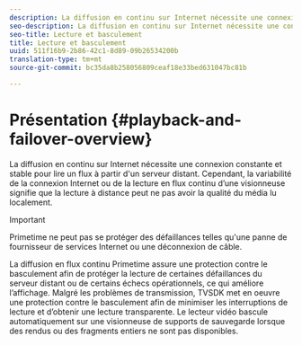 ```yaml
---
description: La diffusion en continu sur Internet nécessite une connexion constante et stable pour lire un flux à partir d'un serveur distant. Cependant, la variabilité de la connexion Internet ou de la lecture en flux continu d’une visionneuse signifie que la lecture à distance peut ne pas avoir la qualité du média lu localement.
seo-description: La diffusion en continu sur Internet nécessite une connexion constante et stable pour lire un flux à partir d'un serveur distant. Cependant, la variabilité de la connexion Internet ou de la lecture en flux continu d’une visionneuse signifie que la lecture à distance peut ne pas avoir la qualité du média lu localement.
seo-title: Lecture et basculement
title: Lecture et basculement
uuid: 511f16b9-2b86-42c1-8d89-09b26534200b
translation-type: tm+mt
source-git-commit: bc35da8b258056809ceaf18e33bed631047bc81b

---
```



# Présentation {#playback-and-failover-overview}

La diffusion en continu sur Internet nécessite une connexion constante et stable pour lire un flux à partir d&#39;un serveur distant. Cependant, la variabilité de la connexion Internet ou de la lecture en flux continu d’une visionneuse signifie que la lecture à distance peut ne pas avoir la qualité du média lu localement.

>[!IMPORTANT]
>
>Primetime ne peut pas se protéger des défaillances telles qu&#39;une panne de fournisseur de services Internet ou une déconnexion de câble.

La diffusion en flux continu Primetime assure une protection contre le basculement afin de protéger la lecture de certaines défaillances du serveur distant ou de certains échecs opérationnels, ce qui améliore l’affichage. Malgré les problèmes de transmission, TVSDK met en oeuvre une protection contre le basculement afin de minimiser les interruptions de lecture et d’obtenir une lecture transparente. Le lecteur vidéo bascule automatiquement sur une visionneuse de supports de sauvegarde lorsque des rendus ou des fragments entiers ne sont pas disponibles.